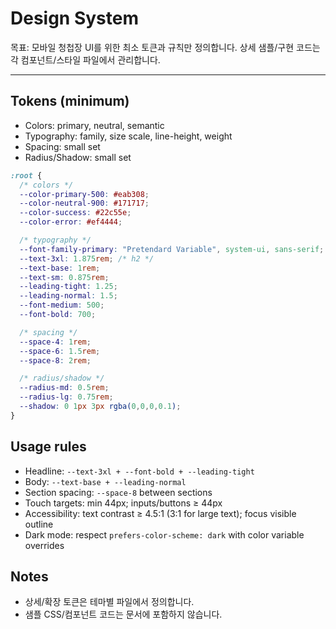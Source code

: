 # Design System

목표: 모바일 청첩장 UI를 위한 최소 토큰과 규칙만 정의합니다. 상세 샘플/구현 코드는 각 컴포넌트/스타일 파일에서 관리합니다.

---

## Tokens (minimum)
- Colors: primary, neutral, semantic
- Typography: family, size scale, line-height, weight
- Spacing: small set
- Radius/Shadow: small set

```css
:root {
  /* colors */
  --color-primary-500: #eab308;
  --color-neutral-900: #171717;
  --color-success: #22c55e;
  --color-error: #ef4444;

  /* typography */
  --font-family-primary: "Pretendard Variable", system-ui, sans-serif;
  --text-3xl: 1.875rem; /* h2 */
  --text-base: 1rem;
  --text-sm: 0.875rem;
  --leading-tight: 1.25;
  --leading-normal: 1.5;
  --font-medium: 500;
  --font-bold: 700;

  /* spacing */
  --space-4: 1rem;
  --space-6: 1.5rem;
  --space-8: 2rem;

  /* radius/shadow */
  --radius-md: 0.5rem;
  --radius-lg: 0.75rem;
  --shadow: 0 1px 3px rgba(0,0,0,0.1);
}
```

## Usage rules
- Headline: `--text-3xl + --font-bold + --leading-tight`
- Body: `--text-base + --leading-normal`
- Section spacing: `--space-8` between sections
- Touch targets: min 44px; inputs/buttons ≥ 44px
- Accessibility: text contrast ≥ 4.5:1 (3:1 for large text); focus visible outline
- Dark mode: respect `prefers-color-scheme: dark` with color variable overrides

## Notes
- 상세/확장 토큰은 테마별 파일에서 정의합니다.
- 샘플 CSS/컴포넌트 코드는 문서에 포함하지 않습니다.
